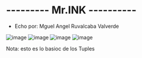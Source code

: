 # --------- Mr.INK ----------
- Echo por: Mguel Angel Ruvalcaba Valverde

![image](https://github.com/user-attachments/assets/4bbec452-1d50-462c-8044-d54f06324929)
![image](https://github.com/user-attachments/assets/bad31b86-c2c7-4c07-b77a-fccffd8fabe0)
![image](https://github.com/user-attachments/assets/7741dd54-388c-4c5e-903b-98fe835a9d42)
![image](https://github.com/user-attachments/assets/d8ec3638-7191-4a53-b651-c108e555e2d4)


Nota: esto es lo basioc de los Tuples

